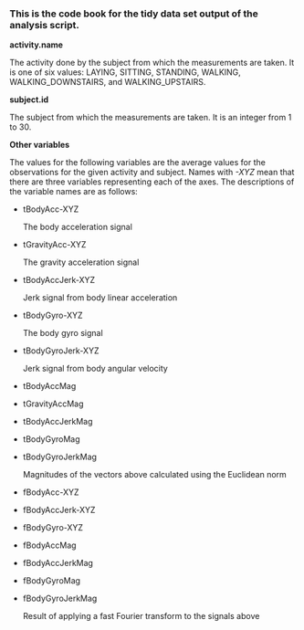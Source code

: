### This is the code book for the tidy data set output of the analysis script.

**activity.name**

The activity done by the subject from which the measurements are taken. It is one of six values: LAYING, SITTING, STANDING, WALKING, WALKING_DOWNSTAIRS, and WALKING_UPSTAIRS.

**subject.id**

The subject from which the measurements are taken. It is an integer from 1 to 30.

**Other variables**

The values for the following variables are the average values for the observations for the given activity and subject. Names with *-XYZ* mean that there are three variables representing each of the axes. The descriptions of the variable names are as follows:

* tBodyAcc-XYZ

	The body acceleration signal

* tGravityAcc-XYZ

	The gravity acceleration signal

* tBodyAccJerk-XYZ

	Jerk signal from body linear acceleration

* tBodyGyro-XYZ

	The body gyro signal

* tBodyGyroJerk-XYZ

	Jerk signal from body angular velocity

* tBodyAccMag

* tGravityAccMag

* tBodyAccJerkMag

* tBodyGyroMag

* tBodyGyroJerkMag

	Magnitudes of the vectors above calculated using the Euclidean norm

* fBodyAcc-XYZ


* fBodyAccJerk-XYZ

* fBodyGyro-XYZ

* fBodyAccMag

* fBodyAccJerkMag

* fBodyGyroMag

* fBodyGyroJerkMag

	Result of applying a fast Fourier transform to the signals above
